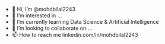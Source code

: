 - 👋 Hi, I’m @mohdbilal2243
- 👀 I’m interested in ...
- 🌱 I’m currently learning Data Science & Artificial Intelligence
- 💞️ I’m looking to collaborate on ...
- 📫 How to reach me linkedin.com/in/mohdbilal2243

<!---
mohdbilal2243/mohdbilal2243 is a ✨ special ✨ repository because its `README.md` (this file) appears on your GitHub profile.
You can click the Preview link to take a look at your changes.
--->
